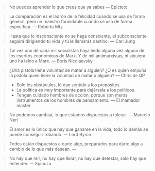 >No puedes aprender lo que crees que ya sabes
>— Epicteto

>La comparación es el ladrón de la felicidad cuando se usa de forma general, pero un maestro formidable cuando se usa de forma específica. 
>— Roberto Mtz

>Hasta que lo insconsciente no se haga consciente, el subconsciente seguirá dirigiendo tu vida y tú le llamarás destino.
>— Carl Jung

>Tal vez uno de cada mil socialistas haya leído alguna vez alguno de los escritos económicos de Marx. Y de mil antimarxistas, ni siquiera uno ha leído a Marx.
>— Boris Nicolaevsky

>¿Una pistola tiene voluntad de matar a alguien? ¿O es quien empuña la pistola quien tiene la voluntad de matar a alguien?
>— Chris de QP

>* Solo los obstáculos, lé dan sentido a los propósitos.
>* La política es muy importante para dejársela a los políticos.
>* Tengan cuidado hombres de acción, porque son meros instrumentos de los hombres de pensamiento.
>— El mamador master

>No podemos cambiar, lo que estamos dispuestos a tolerar.
>— Marcelo Neri

>El amor es lo único que hay que ganarse en la vida, todo lo demás se puede conseguir robando.
>— Lord Byron

>Todos están dispuestos a darte algo, preparados para darte algo a cambio de lo que más desean.
>— 

>No hay que reír, no hay que llorar, no hay que detestar, solo hay que entender.
>— Spinoza
